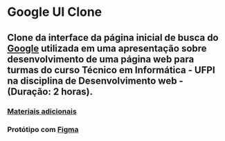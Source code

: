 # Google UI Clone

## Clone da interface da página inicial de busca do [Google](https://google.com) utilizada em uma apresentação sobre desenvolvimento de uma página web para turmas do curso Técnico em Informática - UFPI na disciplina de Desenvolvimento web - (Duração: 2 horas).



### [Materiais adicionais](https://www.notion.so/Codando-com-Cipriano-9a6781b314c14d7bb126e8ca07c01c8d)

### Protótipo com [Figma](https://www.figma.com/file/01xJcYAb5VUh08dwJIkDg0/Codando-com-Cipriano)
